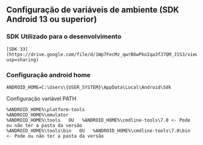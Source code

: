 ## Configuração de variáveis de ambiente (SDK Android 13 ou superior)

### SDK Utilizado para o desenvolvimento
    
    [SDK 33](https://drive.google.com/file/d/1Wp7FecMz_qwrB6wPkoIqa3fJ7QM_J1S3/view?usp=sharing)

### Configuração android home

    ANDROID_HOME=C:\Users\{USER_SYSTEM}\AppData\Local\Android\Sdk

Configuração variável PATH 
    
    %ANDROID_HOME%\platform-tools
    %ANDROID_HOME%\emulator
    %ANDROID_HOME%\tools   OU   %ANDROID_HOME%\cmdline-tools\7.0 <- Pode ou não ter a pasta da versão
    %ANDROID_HOME%\tools\bin   OU   %ANDROID_HOME%\cmdline-tools\7.0\bin <- Pode ou não ter a pasta da versão
    
